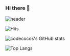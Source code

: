 ### Hi there 👋

<!--
**codecocos/codecocos** is a ✨ _special_ ✨ repository because its `README.md` (this file) appears on your GitHub profile.

Here are some ideas to get you started:

- 🔭 I’m currently working on ...
- 🌱 I’m currently learning ...
- 👯 I’m looking to collaborate on ...
- 🤔 I’m looking for help with ...
- 💬 Ask me about ...
- 📫 How to reach me: ...
- 😄 Pronouns: ...
- ⚡ Fun fact: ...
-->
![header](https://capsule-render.vercel.app/api?type=waving&color=auto&height=300&section=header&text=#codecocos&fontSize=90)





![Hits](https://hits.seeyoufarm.com/api/count/incr/badge.svg?url=https%3A%2F%2Fgithub.com%2Fcodecocos&count_bg=%237514BC&title_bg=%23470E72&icon=&icon_color=%23E7E7E7&title=hits&edge_flat=false)

![codecocos's GitHub stats](https://github-readme-stats.vercel.app/api?username=codecocos&&show_icons=true&theme=midnight-purple)

![Top Langs](https://github-readme-stats.vercel.app/api/top-langs/?username=codecocos&layout=compact)

